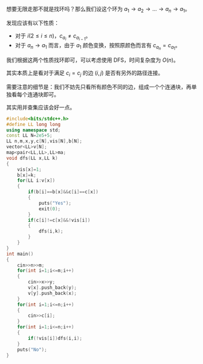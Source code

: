 想要无限走那不就是找环吗？那么我们设这个环为 $a_1\to a_2 \to ...\to a_n \to a_1$。

发现应该有以下性质：

- 对于 $i(2\leq i\leq n)$，$c_{a_i}\not =c_{a_{i-1}}$。
- 对于 $a_n\to a_1$ 而言，由于 $a_1$ 颜色变换，按照原颜色而言有 $c_{a_n}=c_{a_1}$。

我们根据这两个性质找环即可，可以考虑使用 DFS，时间复杂度为 $O(n)$。

其实本质上是看对于满足 $c_i=c_j$ 的边 $(i,j)$ 是否有另外的路径连接。

需要注意的细节是：我们不妨先只看所有颜色不同的边，组成一个个连通块，再单独看每个连通块即可。

其实用并查集应该会好一点。

```cpp
#include<bits/stdc++.h>
#define LL long long
using namespace std;
const LL N=2e5+5;
LL n,m,x,y,c[N],vis[N],b[N];
vector<LL>v[N];
map<pair<LL,LL>,LL>ma;
void dfs(LL x,LL k)
{
	vis[x]=1;
	b[x]=k;
	for(LL i:v[x])
	{
		if(b[i]==b[x]&&c[i]==c[x])
		{
			puts("Yes");
			exit(0);
		}
		if(c[i]!=c[x]&&!vis[i])
		{
			dfs(i,k);
		}
	}
}
int main()
{
	cin>>n>>m;
	for(int i=1;i<=m;i++)
	{
		cin>>x>>y;
		v[x].push_back(y);
		v[y].push_back(x);
	}
	for(int i=1;i<=n;i++)
	{
		cin>>c[i];
	}
	for(int i=1;i<=n;i++)
	{
		if(!vis[i])dfs(i,i);
	}
	puts("No");
}
```